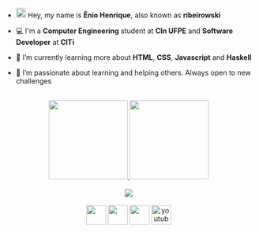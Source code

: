 - <img src="https://user-images.githubusercontent.com/42378118/110234147-e3259600-7f4e-11eb-95be-0c4047144dea.gif" width="20"> Hey, my name is **Ênio Henrique**, also known as **ribeirowski**
- 💻 I'm a **Computer Engineering** student at **CIn UFPE** and **Software Developer** at **CITi**

- 🌱 I’m currently learning more about **HTML**, **CSS**, **Javascript** and **Haskell**

- 🔭 I’m passionate about learning and helping others. Always open to new challenges
<!---<img src="https://yt3.ggpht.com/ytc/AAUvwngabyfwk4Q3Le9P1uNdWy5rTTBmEzJz9oV_E_w6XN0=s150-c-k-c0x00ffffff-no-rj" min-width="200px" max-width="200px" width="200px" align="right" alt="ER">---!>
<br>
<div align="center">
  <a href="https://github.com/ribeirowski">
  <img height="160em" src="https://github-readme-stats.vercel.app/api?username=ribeirowski&rank_icon=github&show_icons=true&theme=dracula&include_all_commits=true&border_radius=15&count_private=true&hide_border=true&title_color=87CEFA&icon_color=FFD700&layout=compact"/>
  <img height="160em" src="https://github-readme-stats.vercel.app/api/top-langs/?username=ribeirowski&size_weight=0.5&count_weight=0.5&layout=compact&langs_count=10&theme=dracula&hide_border=true&border_radius=10&title_color=87CEFA&icon_color=FFD700&hide=Jupyter%20Notebook,Assembly,HTML,CSS,Verilog,Stata,Makefile,Mathematica,Batchfile,Standard%20ML,Scheme,Dockerfile"/>
</div>
<br>
<div align="center">
  <a href="https://github.com/ribeirowski/?tab=follow">
  <img src="https://img.shields.io/github/followers/ribeirowski?label=Follow&style=social"/></a>
</div>
<br>
<div align="center">
  <a href="https://instagram.com/eniohnr" alt="Instagram">
  <img width="40" height="40" src="https://img.icons8.com/fluent/48/000000/instagram-new.png"/></a>
  <a href="https://linkedin.com/in/eniohnr" alt="Linkedin">
  <img width="40" height="40" src="https://img.icons8.com/fluent/48/000000/linkedin.png"/></a>
  <a href="https://twitter.com/eniohnr" alt="Twitter">
  <img width="40" height="40" src="https://img.icons8.com/color/48/000000/twitter-squared.png"/></a>
  <a href="https://www.youtube.com/channel/UCKfX8gT8y6aOJjUY1hqwTIw" alt="Youtube">
  <img width="40" height="40" src="https://img.icons8.com/fluency/48/youtube-play.png" alt="youtube-play"/>
</div>

<!---
ribeirowski/ribeirowski is a ✨ special ✨ repository because its `README.md` (this file) appears on your GitHub profile.
You can click the Preview link to take a look at your changes.
--->
